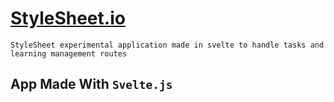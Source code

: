 
# [StyleSheet.io](https://) 

    StyleSheet experimental application made in svelte to handle tasks and learning management routes

## App Made With `Svelte.js`
